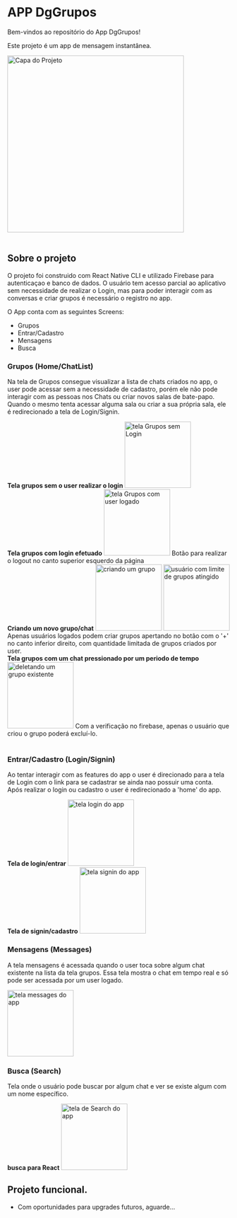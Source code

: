 # APP DgGrupos

Bem-vindos ao repositório do App DgGrupos!

Este projeto é um app de mensagem instantânea.

<div>

<img src="https://user-images.githubusercontent.com/98930710/224115144-a417c043-5484-4639-9a41-095ce3c02ede.png" width="400px" alt="Capa do Projeto"/>

</div>
<br/>

## Sobre o projeto

O projeto foi construido com React Native CLI e utilizado Firebase para autenticaçao e banco de dados. O usuário tem acesso parcial ao aplicativo sem necessidade de realizar o Login, mas para poder interagir com as conversas e criar grupos é necessário o registro no app.


O App conta com as seguintes Screens:

- Grupos
- Entrar/Cadastro
- Mensagens
- Busca

### Grupos (Home/ChatList)

Na tela de Grupos consegue visualizar a lista de chats criados no app, o user pode acessar sem a necessidade de cadastro, porém ele não pode interagir com as pessoas nos Chats ou criar novos salas de bate-papo. Quando o mesmo tenta acessar alguma sala ou criar a sua própria sala, ele é redirecionado a tela de Login/Signin.

<div>
  <div>
    <strong>Tela grupos sem o user realizar o login</strong>
    <img src="https://user-images.githubusercontent.com/98930710/224117860-fc1cada5-f2b3-44bc-ad96-d8adac72e35b.png" width="150px" alt="tela Grupos sem Login"/>
  </div>
  <div>
    <strong>Tela grupos com login efetuado</strong>
    <img src="https://user-images.githubusercontent.com/98930710/224118643-3e277083-da1b-4491-bfef-9f870122001e.png" width="150px" alt="tela Grupos com user logado"/>
    <span>Botão para realizar o logout no canto superior esquerdo da página</span>
  </div>
  <div>
    <strong>Criando um novo grupo/chat</strong>
    <img src="https://user-images.githubusercontent.com/98930710/224127465-fdf367c2-ba96-4336-a0c4-57f2e932f274.png" width="150px" alt="criando um grupo"/>
    <img src="https://user-images.githubusercontent.com/98930710/224127991-69483f93-f3f2-45dd-b3d4-112d3bf6483c.png" width="150px" alt="usuário com limite de grupos atingido"/>
    <span>Apenas usuários logados podem criar grupos apertando no botão com o '+' no canto inferior direito, com quantidade limitada de grupos criados por user.</span>
  </div>
  <div>
    <strong>Tela grupos com um chat pressionado por um periodo de tempo</strong>
    <img src="https://user-images.githubusercontent.com/98930710/224126290-41eb771d-7e16-454d-956b-dd25ed6482cb.png" width="150px" alt="deletando um grupo existente"/>
    <span>Com a verificação no firebase, apenas o usuário que criou o grupo poderá excluí-lo.</span>
  </div>
</div>
<br/>

### Entrar/Cadastro (Login/Signin)

Ao tentar interagir com as features do app o user é direcionado para a tela de Login com o link para se cadastrar se ainda nao possuir uma conta. Após realizar o login ou cadastro o user é redirecionado a 'home' do app.

<div>
  <div>
    <strong>Tela de login/entrar</strong>
    <img src="https://user-images.githubusercontent.com/98930710/224120360-e6f0c749-022c-4dc3-b4af-7ab95507cbc7.png" width="150px" alt="tela login do app"/>
  </div>
  <div>
    <strong>Tela de signin/cadastro</strong>
    <img src="https://user-images.githubusercontent.com/98930710/224120378-72a12cf2-8459-482b-8a00-90df273d7d5d.png" width="150px" alt="tela signin do app"/>
  </div>
</div>

### Mensagens (Messages)

A tela mensagens é acessada quando o user toca sobre algum chat existente na lista da tela grupos. Essa tela mostra o chat em tempo real e só pode ser acessada por um user logado.

<div>
  <img src="https://user-images.githubusercontent.com/98930710/224123716-7316b83e-6e44-4b90-b62f-53234f033ead.png" width="150px" alt="tela messages do app"/>
</div>


### Busca (Search)

Tela onde o usuário pode buscar por algum chat e ver se existe algum com um nome específico.

<div>
  <strong>busca para React</strong>
  <img src="https://user-images.githubusercontent.com/98930710/224125145-44d92926-a178-4d89-be48-ed57088ca1b1.png" width="150px" alt="tela de Search do app"/>
</div>




## Projeto funcional.

- Com oportunidades para upgrades futuros, aguarde...
